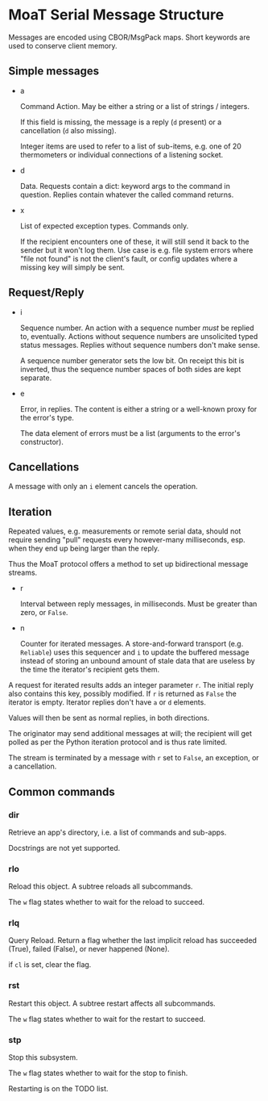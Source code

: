# MoaT Serial Message Structure

Messages are encoded using CBOR/MsgPack maps. Short keywords are used to
conserve client memory.

## Simple messages

* a

  Command Action. May be either a string or a list of strings / integers.

  If this field is missing, the message is a reply (`d` present) or a
  cancellation (`d` also missing).

  Integer items are used to refer to a list of sub-items, e.g. one of 20
  thermometers or individual connections of a listening socket.

* d

  Data. Requests contain a dict: keyword args to the command in question.
  Replies contain whatever the called command returns.

* x

  List of expected exception types. Commands only.

  If the recipient encounters one of these, it will still send it back to
  the sender but it won't log them. Use case is e.g. file system errors
  where "file not found" is not the client's fault, or config updates where
  a missing key will simply be sent.

## Request/Reply

* i

  Sequence number. An action with a sequence number *must* be replied to,
  eventually. Actions without sequence numbers are unsolicited typed status
  messages. Replies without sequence numbers don't make sense.

  A sequence number generator sets the low bit. On receipt this bit is
  inverted, thus the sequence number spaces of both sides are kept
  separate.

* e

  Error, in replies. The content is either a string or a well-known proxy
  for the error's type.

  The data element of errors must be a list (arguments to the error's
  constructor).


## Cancellations

A message with only an `i` element cancels the operation.

## Iteration

Repeated values, e.g. measurements or remote serial data, should not
require sending "pull" requests every however-many milliseconds, esp. when
they end up being larger than the reply.

Thus the MoaT protocol offers a method to set up bidirectional message streams.

* r

  Interval between reply messages, in milliseconds. Must be greater than zero, or `False`.

* n

  Counter for iterated messages. A store-and-forward transport (e.g.
  `Reliable`) uses this sequencer and `i` to update the buffered message
  instead of storing an unbound amount of stale data that are useless by
  the time the iterator's recipient gets them.


A request for iterated results adds an integer parameter `r`.
The initial reply also contains this key, possibly modified. If `r` is
returned as `False` the iterator is empty. Iterator replies don't have `a`
or `d` elements.

Values will then be sent as normal replies, in both directions.

The originator may send additional messages at will; the recipient will get
polled as per the Python iteration protocol and is thus rate limited.

The stream is terminated by a message with `r` set to `False`, an
exception, or a cancellation.


## Common commands

### dir

Retrieve an app's directory, i.e. a list of commands and sub-apps.

Docstrings are not yet supported.

### rlo

Reload this object. A subtree reloads all subcommands.

The `w` flag states whether to wait for the reload to succeed.

### rlq

Query Reload. Return a flag whether the last implicit reload has succeeded
(True), failed (False), or never happened (None).

if `cl` is set, clear the flag.

### rst

Restart this object. A subtree restart affects all subcommands.

The `w` flag states whether to wait for the restart to succeed.

### stp

Stop this subsystem.

The `w` flag states whether to wait for the stop to finish.

Restarting is on the TODO list.

